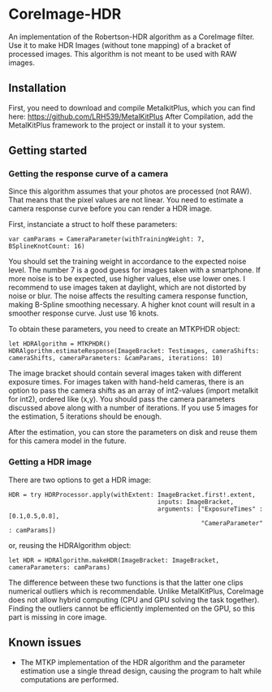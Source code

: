 # CoreImage-HDR
An implementation of the Robertson-HDR algorithm as a CoreImage filter. Use it to make HDR Images (without tone mapping) of a bracket of processed images. This algorithm is not meant to be used with RAW images.

## Installation
First, you need to download and compile MetalkitPlus, which you can find here: 
https://github.com/LRH539/MetalKitPlus
After Compilation, add the MetalKitPlus framework to the project or install it to your system.

## Getting started
### Getting the response curve of a camera
Since this algorithm assumes that your photos are processed (not RAW). That means that the pixel values are not linear. You need to estimate a camera response curve before you can render a HDR image.

First, instanciate a struct to holf these parameters:
```
var camParams = CameraParameter(withTrainingWeight: 7, BSplineKnotCount: 16)
```
You should set the training weight in accordance to the expected noise level. The number 7 is a good guess for images taken with a smartphone. If more noise is to be expected, use higher values, else use lower ones. I recommend to use images taken at daylight, which are not distorted by noise or blur. The noise affects the resulting camera response function, making B-Spline smoothing necessary. A higher knot count will result in a smoother response curve. Just use 16 knots.

To obtain these parameters, you need to create an MTKPHDR object:
```
let HDRAlgorithm = MTKPHDR()
HDRAlgorithm.estimateResponse(ImageBracket: Testimages, cameraShifts: cameraShifts, cameraParameters: &camParams, iterations: 10)
```
The image bracket should contain several images taken with different exposure times. For images taken with hand-held cameras, there is an option to pass the camera shifts as an array of int2-values (import metalkit for int2), ordered like (x,y). You should pass the camera parameters discussed above along with a number of iterations. If you use 5 images for the estimation, 5 iterations should be enough.

After the estimation, you can store the parameters on disk and reuse them for this camera model in the future.

### Getting a HDR image
There are two options to get a HDR image:
```
HDR = try HDRProcessor.apply(withExtent: ImageBracket.first!.extent,
                                         inputs: ImageBracket,
                                         arguments: ["ExposureTimes" : [0.1,0.5,0.8],
                                                     "CameraParameter" : camParams])
```
or, reusing the HDRAlgorithm object:
```
let HDR = HDRAlgorithm.makeHDR(ImageBracket: ImageBracket, cameraParameters: camParams)
```

The difference between these two functions is that the latter one clips numerical outliers which is recommendable. Unlike MetalKitPlus, CoreImage does not allow hybrid computing (CPU and GPU solving the task together). Finding the outliers cannot be efficiently implemented on the GPU, so this part is missing in core image.

## Known issues
* The MTKP implementation of the HDR algorithm and the parameter estimation use a single thread design, causing the program to halt while computations are performed.
